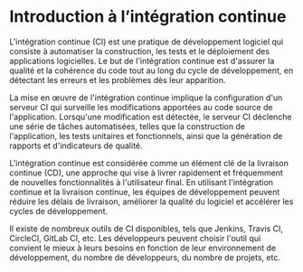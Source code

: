 # Introduction à l’intégration continue

L'intégration continue (CI) est une pratique de développement logiciel qui consiste à automatiser la construction, les tests et le déploiement des applications logicielles. Le but de l'intégration continue est d'assurer la qualité et la cohérence du code tout au long du cycle de développement, en détectant les erreurs et les problèmes dès leur apparition.

La mise en œuvre de l'intégration continue implique la configuration d'un serveur CI qui surveille les modifications apportées au code source de l'application. Lorsqu'une modification est détectée, le serveur CI déclenche une série de tâches automatisées, telles que la construction de l'application, les tests unitaires et fonctionnels, ainsi que la génération de rapports et d'indicateurs de qualité.

L'intégration continue est considérée comme un élément clé de la livraison continue (CD), une approche qui vise à livrer rapidement et fréquemment de nouvelles fonctionnalités à l'utilisateur final. En utilisant l'intégration continue et la livraison continue, les équipes de développement peuvent réduire les délais de livraison, améliorer la qualité du logiciel et accélérer les cycles de développement.

Il existe de nombreux outils de CI disponibles, tels que Jenkins, Travis CI, CircleCI, GitLab CI, etc. Les développeurs peuvent choisir l'outil qui convient le mieux à leurs besoins en fonction de leur environnement de développement, du nombre de développeurs, du nombre de projets, etc.
